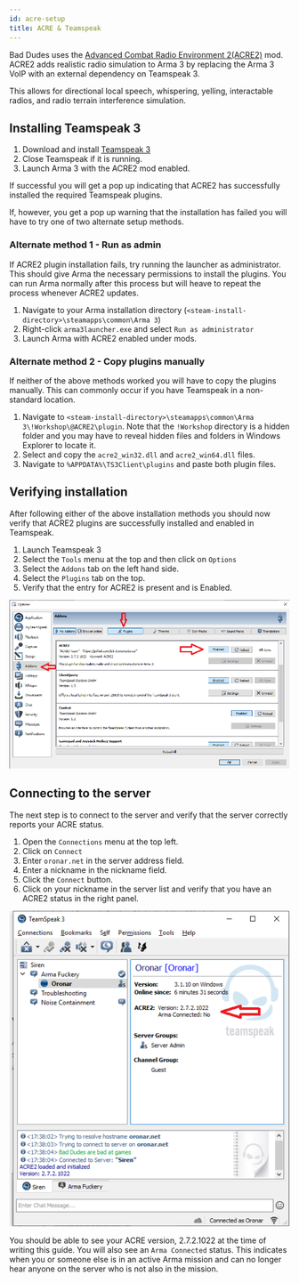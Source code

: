 ```yaml
---
id: acre-setup
title: ACRE & Teamspeak
---
```


Bad Dudes uses the [Advanced Combat Radio Environment 2(ACRE2)](https://acre2.idi-systems.com/) mod. ACRE2 adds realistic radio simulation to Arma 3 by replacing the Arma 3 VoIP with an external dependency on Teamspeak 3.

This allows for directional local speech, whispering, yelling, interactable radios, and radio terrain interference simulation.

## Installing Teamspeak 3

1. Download and install [Teamspeak 3](https://www.teamspeak.com/en/downloads/)
2. Close Teamspeak if it is running.
3. Launch Arma 3 with the ACRE2 mod enabled.

If successful you will get a pop up indicating that ACRE2 has successfully installed the required Teamspeak plugins.

If, however, you get a pop up warning that the installation has failed you will have to try one of two alternate setup methods.

### Alternate method 1 - Run as admin

If ACRE2 plugin installation fails, try running the launcher as administrator. This should give Arma the necessary permissions to install the plugins. You can run Arma normally after this process but will heave to repeat the process whenever ACRE2 updates.

1. Navigate to your Arma installation directory (`<steam-install-directory>\steamapps\common\Arma 3`)
2. Right-click `arma3launcher.exe` and select `Run as administrator`
3. Launch Arma with ACRE2 enabled under mods.

### Alternate method 2 - Copy plugins manually

If neither of the above methods worked you will have to copy the plugins manually. This can commonly occur if you have Teamspeak in a non-standard location.

1. Navigate to `<steam-install-directory>\steamapps\common\Arma 3\!Workshop\@ACRE2\plugin`. Note that the `!Workshop` directory is a hidden folder and you may have to reveal hidden files and folders in Windows Explorer to locate it.
2. Select and copy the `acre2_win32.dll` and `acre2_win64.dll` files.
3. Navigate to `%APPDATA%\TS3Client\plugins` and paste both plugin files.

## Verifying installation

After following either of the above installation methods you should now verify that ACRE2 plugins are successfully installed and enabled in Teamspeak.

1. Launch Teamspeak 3
2. Select the `Tools` menu at the top and then click on `Options`
3. Select the `Addons` tab on the left hand side.
4. Select the `Plugins` tab on the top.
5. Verify that the entry for ACRE2 is present and is Enabled.

![enable plugins](assets\acre-setup\enable-plugin.png)

## Connecting to the server

The next step is to connect to the server and verify that the server correctly reports your ACRE status.

1. Open the `Connections` menu at the top left.
2. Click on `Connect`
3. Enter `oronar.net` in the server address field.
4. Enter a nickname in the nickname field.
5. Click the `Connect` button.
6. Click on your nickname in the server list and verify that you have an ACRE2 status in the right panel.

![verify status](assets\acre-setup\acre-status.png)

You should be able to see your ACRE version, 2.7.2.1022 at the time of writing this guide. You will also see an `Arma Connected` status. This indicates when you or someone else is in an active Arma mission and can no longer hear anyone on the server who is not also in the mission.